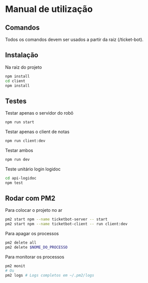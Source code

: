 # Manual de utilização

## Comandos
Todos os comandos devem ser usados a partir da raiz (/ticket-bot).

## Instalação
Na raiz do projeto
```sh
npm install
cd client
npm install
```

## Testes
Testar apenas o servidor do robô
```sh
npm run start
```

Testar apenas o client de notas
```sh
npm run client:dev
```

Testar ambos
```sh
npm run dev
```

Teste unitário login logidoc
```sh
cd api-logidoc
npm test
```

## Rodar com PM2

Para colocar o projeto no ar
```sh
pm2 start npm --name ticketbot-server -- start
pm2 start npm --name ticketbot-client -- run client:dev
```

Para apagar os processos
```sh
pm2 delete all
pm2 delete $NOME_DO_PROCESSO
```

Para monitorar os processos
```sh
pm2 monit
# Ou
pm2 logs # Logs completos em ~/.pm2/logs
```